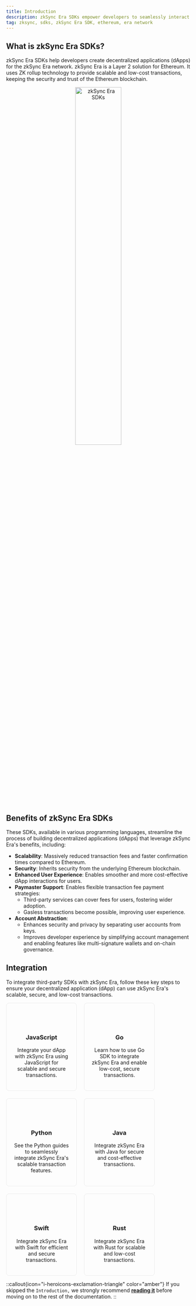 ```yaml
---
title: Introduction
description: zkSync Era SDKs empower developers to seamlessly interact with the zkSync Era network.
tag: zksync, sdks, zkSync Era SDK, ethereum, era network
---
```


## What is zkSync Era SDKs?

zkSync Era SDKs help developers create decentralized applications (dApps) for the zkSync Era network. zkSync Era is a Layer 2 solution for Ethereum. It uses ZK rollup technology to provide scalable and low-cost transactions, keeping the security and trust of the Ethereum blockchain.

<div align="center"><img width="50%" src="/images/sdk/zksync-era-sdks.png" alt="zkSync Era SDKs"/></div>

## Benefits of zkSync Era SDKs

These SDKs, available in various programming languages, streamline the process of building decentralized applications (dApps) that leverage zkSync Era's benefits, including:

- **Scalability**: Massively reduced transaction fees and faster confirmation times compared to Ethereum.
- **Security**: Inherits security from the underlying Ethereum blockchain.
- **Enhanced User Experience**: Enables smoother and more cost-effective dApp interactions for users.
- **Paymaster Support**: Enables flexible transaction fee payment strategies:
  - Third-party services can cover fees for users, fostering wider adoption.
  - Gasless transactions become possible, improving user experience.
- **Account Abstraction**:
  - Enhances security and privacy by separating user accounts from keys.
  - Improves developer experience by simplifying account management and enabling features like multi-signature wallets and on-chain governance.

## Integration

To integrate third-party SDKs with zkSync Era, follow these key steps to ensure your decentralized application (dApp) can use zkSync Era's scalable, secure, and low-cost transactions.

<div style="display: flex; flex-wrap: wrap; gap: 20px;">

<div style="border: 1px solid #eaeaea; border-radius: 8px; padding: 20px; width: 30%; text-align: center; cursor: pointer;" id="jsCard">
    <a href="/sdk/10.js/00.ethers" style="text-decoration: none; color: inherit;">
        <div style="font-size: 24px; display: flex; justify-content: center; align-items: center; height: 40px;">
            <u-icon name="i-heroicons-code-bracket" style="font-size: 40px; color: #F7DF1E;"></u-icon>
        </div>
        <h3>JavaScript</h3>
        <p>Integrate your dApp with zkSync Era using JavaScript for scalable and secure transactions.</p>
    </a>
</div>

<div style="border: 1px solid #eaeaea; border-radius: 8px; padding: 20px; width: 30%; text-align: center; cursor: pointer;" id="goCard">
    <a href="/sdk/go/getting-started" style="text-decoration: none; color: inherit;">
        <div style="font-size: 24px; display: flex; justify-content: center; align-items: center; height: 40px;">
            <u-icon name="i-heroicons-cog" style="font-size: 40px; color: #00ADD8;"></u-icon>
        </div>
        <h3>Go</h3>
        <p>Learn how to use Go SDK to integrate zkSync Era and enable low-cost, secure transactions.</p>
    </a>
</div>

<div style="border: 1px solid #eaeaea; border-radius: 8px; padding: 20px; width: 30%; text-align: center; cursor: pointer;" id="pythonCard">
    <a href="/sdk/python/getting-started" style="text-decoration: none; color: inherit;">
        <div style="font-size: 24px; display: flex; justify-content: center; align-items: center; height: 40px;">
            <u-icon name="i-heroicons-academic-cap" style="font-size: 40px; color: #3776AB;"></u-icon>
        </div>
        <h3>Python</h3>
        <p>See the Python guides to seamlessly integrate zkSync Era's scalable transaction features.</p>
    </a>
</div>

<div style="border: 1px solid #eaeaea; border-radius: 8px; padding: 20px; width: 30%; text-align: center; cursor: pointer;" id="javaCard">
    <a href="/sdk/java/getting-started" style="text-decoration: none; color: inherit;">
        <div style="font-size: 24px; display: flex; justify-content: center; align-items: center; height: 40px;">
            <u-icon name="i-heroicons-rectangle-group" style="font-size: 40px; color: #007396;"></u-icon>
        </div>
        <h3>Java</h3>
        <p>Integrate zkSync Era with Java for secure and cost-effective transactions.</p>
    </a>
</div>

<div style="border: 1px solid #eaeaea; border-radius: 8px; padding: 20px; width: 30%; text-align: center; cursor: pointer;" id="swiftCard">
    <a href="/sdk/swift/getting-started" style="text-decoration: none; color: inherit;">
        <div style="font-size: 24px; display: flex; justify-content: center; align-items: center; height: 40px;">
            <u-icon name="i-heroicons-rocket-launch" style="font-size: 40px; color: #FA7343;"></u-icon>
        </div>
        <h3>Swift</h3>
        <p>Integrate zkSync Era with Swift for efficient and secure transactions.</p>
    </a>
</div>

<div style="border: 1px solid #eaeaea; border-radius: 8px; padding: 20px; width: 30%; text-align: center; cursor: pointer;" id="rustCard">
    <a href="/sdk/rust/getting-started" style="text-decoration: none; color: inherit;">
        <div style="font-size: 24px; display: flex; justify-content: center; align-items: center; height: 40px;">
            <u-icon name="i-heroicons-wrench" style="font-size: 40px; color: #DEA584;"></u-icon>
        </div>
        <h3>Rust</h3>
        <p>Integrate zkSync Era with Rust for scalable and low-cost transactions.</p>
    </a>
</div>

</div>

::callout{icon="i-heroicons-exclamation-triangle" color="amber"}
If you skipped the `Introduction,` we strongly recommend [**reading it**](/sdk#what-is-zksync-era-sdks) before moving on to the rest of the documentation.
::
